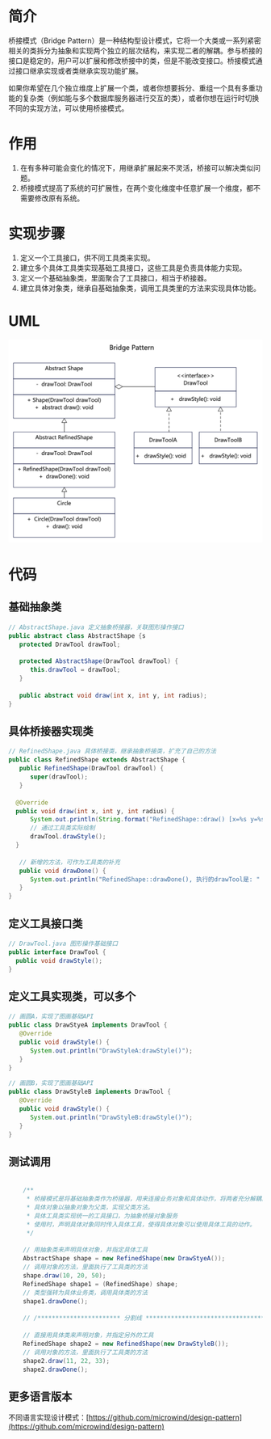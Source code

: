 # 简介
桥接模式（Bridge Pattern）是一种结构型设计模式，它将一个大类或一系列紧密相关的类拆分为抽象和实现两个独立的层次结构，来实现二者的解耦。参与桥接的接口是稳定的，用户可以扩展和修改桥接中的类，但是不能改变接口。桥接模式通过接口继承实现或者类继承实现功能扩展。

如果你希望在几个独立维度上扩展一个类，或者你想要拆分、重组一个具有多重功能的复杂类（例如能与多个数据库服务器进行交互的类），或者你想在运行时切换不同的实现方法，可以使用桥接模式。

# 作用
1. 在有多种可能会变化的情况下，用继承扩展起来不灵活，桥接可以解决类似问题。
2. 桥接模式提高了系统的可扩展性，在两个变化维度中任意扩展一个维度，都不需要修改原有系统。

# 实现步骤
1. 定义一个工具接口，供不同工具类来实现。
2. 建立多个具体工具类实现基础工具接口，这些工具是负责具体能力实现。
3. 定义一个基础抽象类，里面聚合了工具接口，相当于桥接器。
4. 建立具体对象类，继承自基础抽象类，调用工具类里的方法来实现具体功能。

# UML
<img src="../docs/uml/bridge-pattern.png">


# 代码

## 基础抽象类
```java
// AbstractShape.java 定义抽象桥接器，关联图形操作接口
public abstract class AbstractShape {s
   protected DrawTool drawTool;

   protected AbstractShape(DrawTool drawTool) {
      this.drawTool = drawTool;
   }

   public abstract void draw(int x, int y, int radius);
}
```

## 具体桥接器实现类
```java
// RefinedShape.java 具体桥接类，继承抽象桥接类，扩充了自己的方法
public class RefinedShape extends AbstractShape {
   public RefinedShape(DrawTool drawTool) {
      super(drawTool);
   }

  @Override
  public void draw(int x, int y, int radius) {
      System.out.println(String.format("RefinedShape::draw() [x=%s y=%s radius=%s]", x, y, radius));
      // 通过工具类实际绘制
      drawTool.drawStyle();
  }

   // 新增的方法，可作为工具类的补充
   public void drawDone() {
      System.out.println("RefinedShape::drawDone(), 执行的drawTool是: " + drawTool.getClass().getSimpleName());
   }
}
```

## 定义工具接口类
```java
// DrawTool.java 图形操作基础接口
public interface DrawTool {
  public void drawStyle();
}
```

## 定义工具实现类，可以多个
```java
// 画圆A，实现了图画基础API
public class DrawStyeA implements DrawTool {
   @Override
   public void drawStyle() {
      System.out.println("DrawStyleA:drawStyle()");
   }
}
```

```java
// 画圆B，实现了图画基础API
public class DrawStyleB implements DrawTool {
   @Override
   public void drawStyle() {
      System.out.println("DrawStyleB:drawStyle()");
   }
}
```

## 测试调用
```java

    /**
     * 桥接模式是将基础抽象类作为桥接器，用来连接业务对象和具体动作，将两者充分解耦。
     * 具体对象以抽象对象为父类，实现父类方法。
     * 具体工具类实现统一的工具接口，为抽象桥接对象服务
     * 使用时，声明具体对象同时传入具体工具，使得具体对象可以使用具体工具的动作。
     */

    // 用抽象类来声明具体对象，并指定具体工具
    AbstractShape shape = new RefinedShape(new DrawStyeA());
    // 调用对象的方法，里面执行了工具类的方法
    shape.draw(10, 20, 50);
    RefinedShape shape1 = (RefinedShape) shape;
    // 类型强转为具体业务类，调用具体类的方法
    shape1.drawDone();

    // /*********************** 分割线 ******************************************/

    // 直接用具体类来声明对象，并指定另外的工具
    RefinedShape shape2 = new RefinedShape(new DrawStyleB());
    // 调用对象的方法，里面执行了工具类的方法
    shape2.draw(11, 22, 33);
    shape2.drawDone();
```

## 更多语言版本
不同语言实现设计模式：[https://github.com/microwind/design-pattern](https://github.com/microwind/design-pattern)
